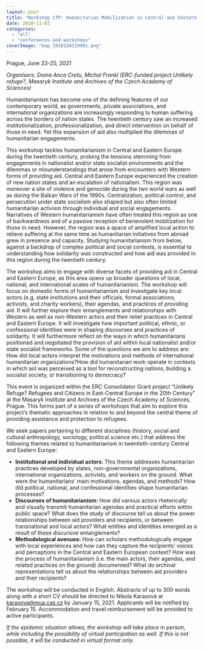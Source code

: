 ```yaml
---
layout: post
title: "Workshop CfP: Humanitarian Mobilization in Central and Eastern Europe during the Twentieth Century"
date: 2020-11-03
categories: 
  - "all"
  - "conferences-and-workshops"
coverImage: "map_191819421990s.png"
---
```


Prague, June 23-25, 2021

_Organisers: Doina Anca Cretu, Michal Frankl (ERC-funded project Unlikely refuge?, Masaryk Institute and Archives of the Czech Academy of Sciences)_

Humanitarianism has become one of the defining features of our contemporary world, as governments, private associations, and international organizations are increasingly responding to human suffering across the borders of nation states. The twentieth century saw an increased institutionalization, professionalization, and direct intervention on behalf of those in need. Yet this expansion of aid also multiplied the dilemmas of humanitarian engagements.

This workshop tackles humanitarianism in Central and Eastern Europe during the twentieth century, probing the tensions stemming from engagements in nationalist and/or state socialist environments and the dilemmas or misunderstandings that arose from encounters with Western forms of providing aid. Central and Eastern Europe experienced the creation of new nation states and an escalation of nationalism. This region was moreover a site of violence and genocide during the two world wars as well as during the Balkan Wars of the 1990s. Centralization, political control, and persecution under state socialism also shaped but also often limited humanitarian activism through individual and social engagements. Narratives of Western humanitarianism have often treated this region as one of backwardness and of a passive reception of benevolent mobilization for those in need. However, the region was a space of amplified local action to relieve suffering at the same time as humanitarian initiatives from abroad grew in presence and capacity. Studying humanitarianism from below, against a backdrop of complex political and social contexts, is essential to understanding how solidarity was constructed and how aid was provided in this region during the twentieth century.

The workshop aims to engage with diverse facets of providing aid in Central and Eastern Europe, as this area opens up broader questions of local, national, and international scales of humanitarianism. The workshop will focus on domestic forms of humanitarianism and investigate key local actors (e.g. state institutions and their officials, formal associations, activists, and charity workers), their agendas, and practices of providing aid. It will further explore their entanglements and relationships with Western as well as non-Western actors and their relief practices in Central and Eastern Europe. It will investigate how important political, ethnic, or confessional identities were in shaping discourses and practices of solidarity. It will furthermore reflect on the ways in which humanitarians positioned and negotiated the provision of aid within local nationalist and/or state socialist frameworks. Some of the questions we aim to address are: How did local actors interpret the motivations and methods of international humanitarian organizations?How did humanitarian work operate in contexts in which aid was perceived as a tool for reconstructing nations, building a socialist society, or transitioning to democracy?

This event is organized within the ERC Consolidator Grant project “Unlikely Refuge? Refugees and Citizens in East-Central Europe in the 20th Century” at the Masaryk Institute and Archives of the Czech Academy of Sciences, Prague. This forms part of a series of workshops that aim to explore this project’s thematic approaches in relation to and beyond the central theme of providing assistance and protection to refugees.

We seek papers pertaining to different disciplines (history, social and cultural anthropology, sociology, political science etc.) that address the following themes related to humanitarianism in twentieth-century Central and Eastern Europe:

- **Institutional and individual actors**: This theme addresses humanitarian practices developed by states, non-governmental organizations, international organizations, activists, and workers on the ground. What were the humanitarians’ main motivations, agendas, and methods? How did political, national, and confessional identities shape humanitarian processes?
- **Discourses of humanitarianism:** How did various actors rhetorically and visually transmit humanitarian agendas and practical efforts within public space? What does the study of discourse tell us about the power relationships between aid providers and recipients, or between transnational and local actors? What entities and identities emerged as a result of these discursive entanglements?
- **Methodological avenues:** How can scholars methodologically engage with local experiences and how can they capture the recipients’ voices and perceptions in the Central and Eastern European context? How was the process of humanitarianism (i.e. the main actors, their agendas, and related practices on the ground) documented? What do archival representations tell us about the relationships between aid providers and their recipients?

The workshop will be conducted in English. Abstracts of up to 300 words along with a short CV should be directed to Nikola Karasová at karasova@mua.cas.cz by January 15, 2021. Applicants will be notified by February 15. Accommodation and travel reimbursement will be provided to active participants.

_If the epidemic situation allows, the workshop will take place in person, while including the possibility of virtual participation as well. If this is not possible, it will be conducted in virtual format only._
